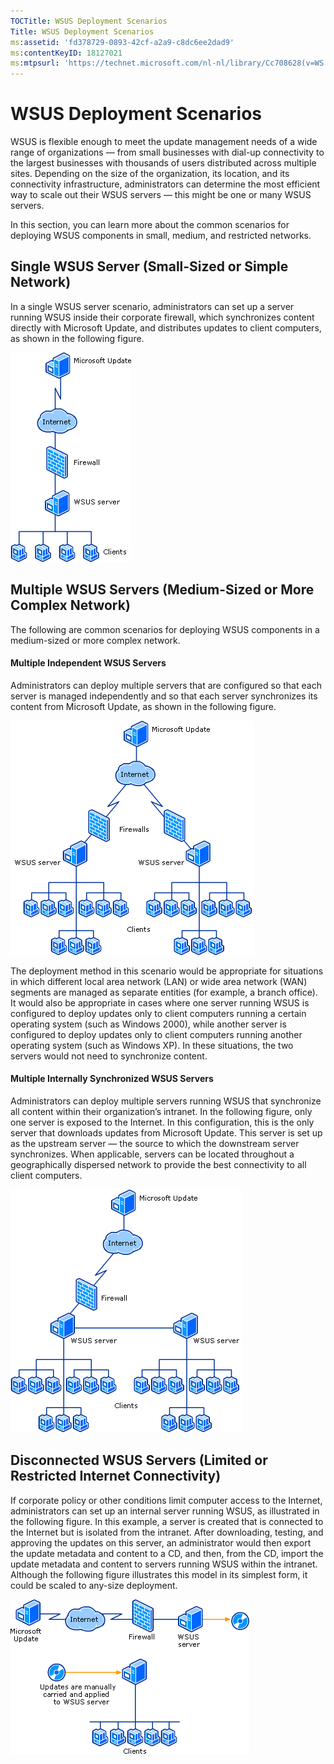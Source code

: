 ```yaml
---
TOCTitle: WSUS Deployment Scenarios
Title: WSUS Deployment Scenarios
ms:assetid: 'fd378729-0893-42cf-a2a9-c8dc6ee2dad9'
ms:contentKeyID: 18127021
ms:mtpsurl: 'https://technet.microsoft.com/nl-nl/library/Cc708628(v=WS.10)'
---
```


WSUS Deployment Scenarios
=========================

WSUS is flexible enough to meet the update management needs of a wide range of organizations — from small businesses with dial-up connectivity to the largest businesses with thousands of users distributed across multiple sites. Depending on the size of the organization, its location, and its connectivity infrastructure, administrators can determine the most efficient way to scale out their WSUS servers — this might be one or many WSUS servers.

In this section, you can learn more about the common scenarios for deploying WSUS components in small, medium, and restricted networks.

Single WSUS Server (Small-Sized or Simple Network)
--------------------------------------------------

In a single WSUS server scenario, administrators can set up a server running WSUS inside their corporate firewall, which synchronizes content directly with Microsoft Update, and distributes updates to client computers, as shown in the following figure.

![](/security-updates/images/Cc708628.f243221a-3e52-47f3-b615-6fda4ffbbf4c(WS.10).gif)

Multiple WSUS Servers (Medium-Sized or More Complex Network)
------------------------------------------------------------

The following are common scenarios for deploying WSUS components in a medium-sized or more complex network.

#### Multiple Independent WSUS Servers

Administrators can deploy multiple servers that are configured so that each server is managed independently and so that each server synchronizes its content from Microsoft Update, as shown in the following figure.

![](/security-updates/images/Cc708628.30559d49-ce7a-483c-b0b3-7b66f479391e(WS.10).gif)

The deployment method in this scenario would be appropriate for situations in which different local area network (LAN) or wide area network (WAN) segments are managed as separate entities (for example, a branch office). It would also be appropriate in cases where one server running WSUS is configured to deploy updates only to client computers running a certain operating system (such as Windows 2000), while another server is configured to deploy updates only to client computers running another operating system (such as Windows XP). In these situations, the two servers would not need to synchronize content.

#### Multiple Internally Synchronized WSUS Servers

Administrators can deploy multiple servers running WSUS that synchronize all content within their organization’s intranet. In the following figure, only one server is exposed to the Internet. In this configuration, this is the only server that downloads updates from Microsoft Update. This server is set up as the upstream server — the source to which the downstream server synchronizes. When applicable, servers can be located throughout a geographically dispersed network to provide the best connectivity to all client computers.

![](/security-updates/images/Cc708628.3bdd2c72-270a-4109-9703-06adc6467061(WS.10).gif)

Disconnected WSUS Servers (Limited or Restricted Internet Connectivity)
-----------------------------------------------------------------------

If corporate policy or other conditions limit computer access to the Internet, administrators can set up an internal server running WSUS, as illustrated in the following figure. In this example, a server is created that is connected to the Internet but is isolated from the intranet. After downloading, testing, and approving the updates on this server, an administrator would then export the update metadata and content to a CD, and then, from the CD, import the update metadata and content to servers running WSUS within the intranet. Although the following figure illustrates this model in its simplest form, it could be scaled to any-size deployment.

![](/security-updates/images/Cc708628.970fd502-ce48-4a7b-a0f4-7a7c6eb5b36a(WS.10).gif)
